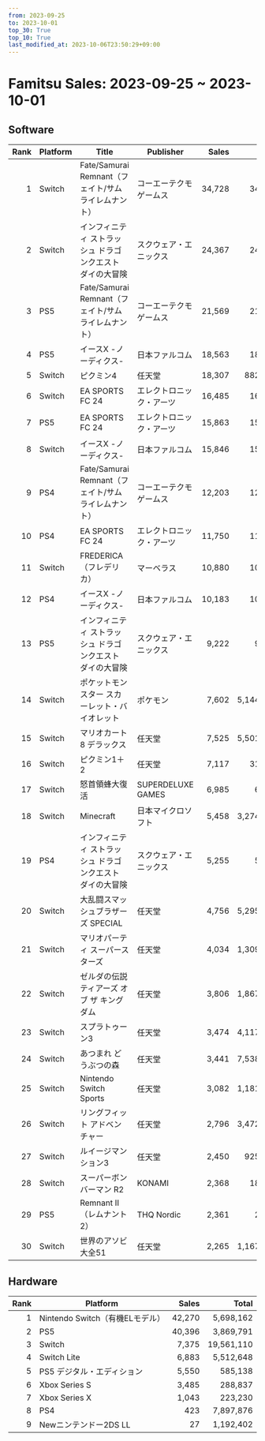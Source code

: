 ```yaml
---
from: 2023-09-25
to: 2023-10-01
top_30: True
top_10: True
last_modified_at: 2023-10-06T23:50:29+09:00
---
```

# Famitsu Sales: 2023-09-25 ~ 2023-10-01
## Software
| Rank | Platform | Title | Publisher | Sales | Total | Rate | New |
| -: | -- | -- | -- | -: | -: | -: | -- |
| 1 | Switch | Fate/Samurai Remnant（フェイト/サムライレムナント） | コーエーテクモゲームス | 34,728 | 34,728 | 20% | **New** |
| 2 | Switch | インフィニティ ストラッシュ ドラゴンクエスト ダイの大冒険 | スクウェア・エニックス | 24,367 | 24,367 | 60% | **New** |
| 3 | PS5 | Fate/Samurai Remnant（フェイト/サムライレムナント） | コーエーテクモゲームス | 21,569 | 21,569 | 40% | **New** |
| 4 | PS5 | イースX -ノーディクス- | 日本ファルコム | 18,563 | 18,563 | 40% | **New** |
| 5 | Switch | ピクミン4 | 任天堂 | 18,307 | 882,536 | 20% |  |
| 6 | Switch | EA SPORTS FC 24 | エレクトロニック・アーツ | 16,485 | 16,485 | 60% | **New** |
| 7 | PS5 | EA SPORTS FC 24 | エレクトロニック・アーツ | 15,863 | 15,863 | 40% | **New** |
| 8 | Switch | イースX -ノーディクス- | 日本ファルコム | 15,846 | 15,846 | 60% | **New** |
| 9 | PS4 | Fate/Samurai Remnant（フェイト/サムライレムナント） | コーエーテクモゲームス | 12,203 | 12,203 | 40% | **New** |
| 10 | PS4 | EA SPORTS FC 24 | エレクトロニック・アーツ | 11,750 | 11,750 | 40% | **New** |
| 11 | Switch | FREDERICA（フレデリカ） | マーベラス | 10,880 | 10,880 | 40% | **New** |
| 12 | PS4 | イースX -ノーディクス- | 日本ファルコム | 10,183 | 10,183 | 40% | **New** |
| 13 | PS5 | インフィニティ ストラッシュ ドラゴンクエスト ダイの大冒険 | スクウェア・エニックス | 9,222 | 9,222 | 60% | **New** |
| 14 | Switch | ポケットモンスター スカーレット・バイオレット | ポケモン | 7,602 | 5,144,870 | 20% |  |
| 15 | Switch | マリオカート8 デラックス | 任天堂 | 7,525 | 5,501,211 | 20% |  |
| 16 | Switch | ピクミン1＋2 | 任天堂 | 7,117 | 31,058 | 60% |  |
| 17 | Switch | 怒首領蜂大復活 | SUPERDELUXE GAMES | 6,985 | 6,985 | 60% | **New** |
| 18 | Switch | Minecraft | 日本マイクロソフト | 5,458 | 3,274,924 | 20% |  |
| 19 | PS4 | インフィニティ ストラッシュ ドラゴンクエスト ダイの大冒険 | スクウェア・エニックス | 5,255 | 5,255 | 80% | **New** |
| 20 | Switch | 大乱闘スマッシュブラザーズ SPECIAL | 任天堂 | 4,756 | 5,295,392 | 20% |  |
| 21 | Switch | マリオパーティ スーパースターズ | 任天堂 | 4,034 | 1,309,169 | 20% |  |
| 22 | Switch | ゼルダの伝説　ティアーズ オブ ザ キングダム | 任天堂 | 3,806 | 1,867,940 | 20% |  |
| 23 | Switch | スプラトゥーン3 | 任天堂 | 3,474 | 4,117,976 | 20% |  |
| 24 | Switch | あつまれ どうぶつの森 | 任天堂 | 3,441 | 7,538,619 | 20% |  |
| 25 | Switch | Nintendo Switch Sports | 任天堂 | 3,082 | 1,181,889 | 20% |  |
| 26 | Switch | リングフィット アドベンチャー | 任天堂 | 2,796 | 3,472,832 | 20% |  |
| 27 | Switch | ルイージマンション3 | 任天堂 | 2,450 | 925,182 | 20% |  |
| 28 | Switch | スーパーボンバーマン R2 | KONAMI | 2,368 | 18,389 | 60% |  |
| 29 | PS5 | Remnant II（レムナント2） | THQ Nordic | 2,361 | 2,361 | 80% | **New** |
| 30 | Switch | 世界のアソビ大全51 | 任天堂 | 2,265 | 1,167,488 | 20% |  |

## Hardware
| Rank | Platform | Sales | Total |
| -: | -- | -: | -: |
| 1 | Nintendo Switch（有機ELモデル） | 42,270 | 5,698,162 |
| 2 | PS5 | 40,396 | 3,869,791 |
| 3 | Switch | 7,375 | 19,561,110 |
| 4 | Switch Lite | 6,883 | 5,512,648 |
| 5 | PS5 デジタル・エディション | 5,550 | 585,138 |
| 6 | Xbox Series S | 3,485 | 288,837 |
| 7 | Xbox Series X | 1,043 | 223,230 |
| 8 | PS4 | 423 | 7,897,876 |
| 9 | Newニンテンドー2DS LL | 27 | 1,192,402 |